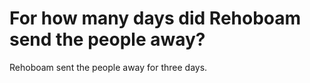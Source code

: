 # For how many days did Rehoboam send the people away?

Rehoboam sent the people away for three days.
